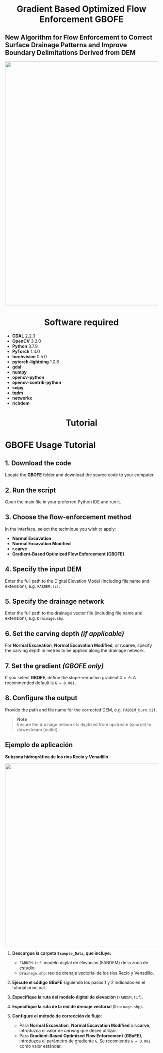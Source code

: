 # <h1 align="center"> Gradient Based Optimized Flow Enforcement GBOFE

## New Algorithm for Flow Enforcement to Correct Surface Drainage Patterns and Improve Boundary Delimitations Derived from DEM
<p align="center"> 
  <img src="https://github.com/user-attachments/assets/b7073e1f-812d-49da-a8d7-6f569e1c8540"width="800">
</p> 

<h1 align="center">Software required</h1>

- **GDAL** 2.2.3  
- **OpenCV** 3.2.0  
- **Python** 3.7.9  
- **PyTorch** 1.4.0  
- **torchvision** 0.5.0  
- **pytorch-lightning** 1.0.6  
- **gdal**  
- **numpy**  
- **opencv-python**  
- **opencv-contrib-python**  
- **scipy**  
- **tqdm**  
- **networkx**  
- **richdem**

<h1 align="center">Tutorial</h1>

# GBOFE Usage Tutorial

## 1. Download the code
Locate the **GBOFE** folder and download the source code to your computer.

## 2. Run the script
Open the main file in your preferred Python IDE and run it.

## 3. Choose the flow-enforcement method
In the interface, select the technique you wish to apply:

- **Normal Excavation**
- **Normal Excavation Modified**
- **r.carve**
- **Gradient-Based Optimized Flow Enforcement (GBOFE)**

## 4. Specify the input DEM
Enter the full path to the Digital Elevation Model (including file name and extension), e.g. `FABDEM.tif`.

## 5. Specify the drainage network
Enter the full path to the drainage vector file (including file name and extension), e.g. `Drainage.shp`.

## 6. Set the carving depth *(if applicable)*
For **Normal Excavation**, **Normal Excavation Modified**, or **r.carve**, specify the carving depth in metres to be applied along the drainage network.

## 7. Set the gradient *(GBOFE only)*
If you select **GBOFE**, define the slope-reduction gradient `G > 0`. A recommended default is `G = 0.001`.

## 8. Configure the output
Provide the path and file name for the corrected DEM, e.g. `FABDEM_burn.tif`.

> **Note**  
> Ensure the drainage network is digitized from upstream (source) to downstream (outlet).


## Ejemplo de aplicación  
**Subzona hidrográfica de los ríos Recio y Venadillo**
<p align="center"> 
  <img src="https://github.com/user-attachments/assets/82b61a72-99f0-4332-a971-23d0920bc0da"width="600">
</p> 


1. **Descargue la carpeta `Example_Data`, que incluye:**
   - `FABDEM.tif`: modelo digital de elevación (FABDEM) de la zona de estudio.  
   - `Drainage.shp`: red de drenaje vectorial de los ríos Recio y Venadillo.

2. **Ejecute el código GBoFE** siguiendo los pasos 1 y 2 indicados en el tutorial principal.

3. **Especifique la ruta del modelo digital de elevación** (`FABDEM.tif`).

4. **Especifique la ruta de la red de drenaje vectorial** (`Drainage.shp`).

5. **Configure el método de corrección de flujo:**
   - Para **Normal Excavation**, **Normal Excavation Modified** o **r.carve**, introduzca el valor de *carving* que desee utilizar.  
   - Para **Gradient-Based Optimized Flow Enforcement (GBoFE)**, introduzca el parámetro de gradiente `G`. Se recomienda `G = 0.001` como valor estándar.


